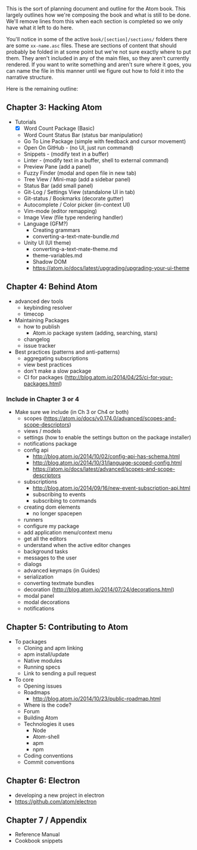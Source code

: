 This is the sort of planning document and outline for the Atom book. This
largely outlines how we're composing the book and what is still to be
done.  We'll remove lines from this when each section is completed so we
only have what it left to do here.

You'll notice in some of the active `book/[section]/sections/` folders
there are some `xx-name.asc` files. These are sections of content that
should probably be folded in at some point but we're not sure exactly where
to put them. They aren't included in any of the main files, so they aren't
currently rendered. If you want to write something and aren't sure where it
goes, you can name the file in this manner until we figure out how to fold
it into the narrative structure.

Here is the remaining outline:

## Chapter 3: Hacking Atom

* Tutorials
  * [x] Word Count Package (Basic)
  * Word Count Status Bar (status bar manipulation)
  * Go To Line Package (simple with feedback and cursor movement)
  * Open On GitHub - (no UI, just run command)
  * Snippets - (modify text in a buffer)
  * Linter - (modify text in a buffer, shell to external command)
  * Preview Pane (add a panel)
  * Fuzzy Finder (modal and open file in new tab)
  * Tree View / Mini-map (add a sidebar panel)
  * Status Bar (add small panel)
  * Git-Log / Settings View (standalone UI in tab)
  * Git-status / Bookmarks (decorate gutter)
  * Autocomplete / Color picker (in-context UI)
  * Vim-mode (editor remapping)
  * Image View (file type rendering handler)
  * Language (GFM?)
    * Creating grammars
    * converting-a-text-mate-bundle.md
  * Unity UI (UI theme)
    * converting-a-text-mate-theme.md
    * theme-variables.md
    * Shadow DOM
    - https://atom.io/docs/latest/upgrading/upgrading-your-ui-theme

## Chapter 4: Behind Atom

  * advanced dev tools
    - keybinding resolver
    - timecop
  * Maintaining Packages
    * how to publish
      * Atom.io package system (adding, searching, stars)
    * changelog
    * issue tracker
  * Best practices (patterns and anti-patterns)
    * aggregating subscriptions
    * view best practices
    * don't make a slow package
    * CI for packages (http://blog.atom.io/2014/04/25/ci-for-your-packages.html)

### Include in Chapter 3 or 4
* Make sure we include (in Ch 3 or Ch4 or both)
  * scopes (https://atom.io/docs/v0.174.0/advanced/scopes-and-scope-descriptors)
  * views / models
  * settings (how to enable the settings button on the package installer)
  * notifications package
  * config api
    - http://blog.atom.io/2014/10/02/config-api-has-schema.html
    - http://blog.atom.io/2014/10/31/language-scoped-config.html
    - https://atom.io/docs/latest/advanced/scopes-and-scope-descriptors
  * subscriptions
    - http://blog.atom.io/2014/09/16/new-event-subscription-api.html
    * subscribing to events
    * subscribing to commands
  * creating dom elements
    - no longer spacepen
  * runners
  * configure my package
  * add application menu/context menu
  * get all the editors
  * understand when the active editor changes
  * background tasks
  * messages to the user
  * dialogs
  * advanced keymaps (in Guides)
  * serialization
  * converting textmate bundles
  * decoration (http://blog.atom.io/2014/07/24/decorations.html)
  * modal panel
  * modal decorations
  * notifications

## Chapter 5: Contributing to Atom

* To packages
  * Cloning and apm linking
  * apm install/update
  * Native modules
  * Running specs
  * Link to sending a pull request
* To core
  * Opening issues
  * Roadmaps
    - http://blog.atom.io/2014/10/23/public-roadmap.html
  * Where is the code?
  * Forum
  * Building Atom
  * Technologies it uses
    * Node
    * Atom-shell
    * apm
    * npm
  * Coding conventions
  * Commit conventions

## Chapter 6: Electron

* developing a new project in electron
* https://github.com/atom/electron

## Chapter 7 / Appendix

* Reference Manual
* Cookbook snippets

